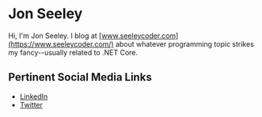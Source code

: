 # Jon Seeley

Hi, I'm Jon Seeley. I blog at [www.seeleycoder.com](https://www.seeleycoder.com/) about whatever programming topic strikes my fancy--usually related to .NET Core.

## Pertinent Social Media Links

- [LinkedIn](https://www.linkedin.com/in/jon-seeley-13787b4)
- [Twitter](https://twitter.com/fooberichu)
